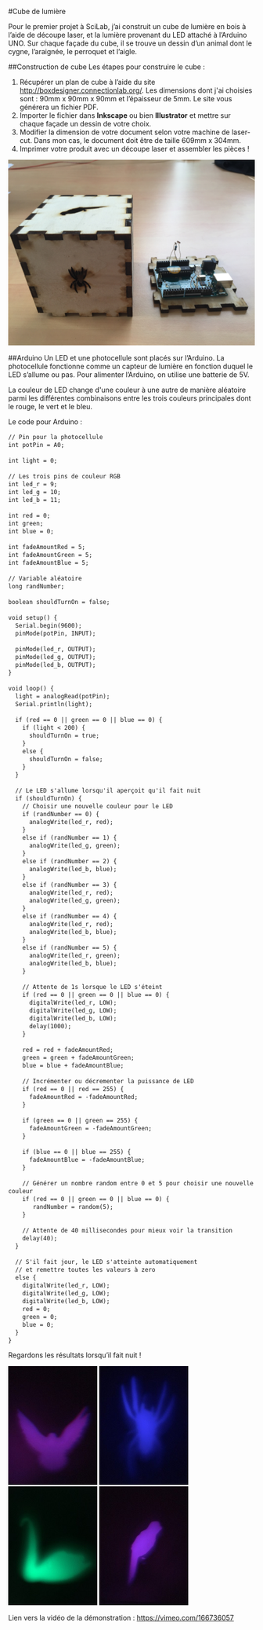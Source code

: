 #Cube de lumière

Pour le premier projet à SciLab, j’ai construit un cube de lumière en bois à l’aide de découpe laser, et la lumière provenant du LED attaché à l’Arduino UNO. Sur chaque façade du cube, il se trouve un dessin d’un animal dont le cygne, l’araignée, le perroquet et l’aigle. 

##Construction de cube
Les étapes pour construire le cube :

1.	Récupérer un plan de cube à l’aide du site http://boxdesigner.connectionlab.org/. Les dimensions dont j'ai choisies sont : 90mm x 90mm x 90mm et l’épaisseur de 5mm. Le site vous générera un fichier PDF.
2.	Importer le fichier dans **Inkscape** ou bien **Illustrator** et mettre sur chaque façade un dessin de votre choix.
3.	Modifier la dimension de votre document selon votre machine de laser-cut. Dans mon cas, le document doit être de taille 609mm x 304mm.
4.	Imprimer votre produit avec un découpe laser et assembler les pièces !

![Cube et Arduino](https://github.com/fidele007/cube-lumiere/raw/master/cube_arduino.JPG)

##Arduino
Un LED et une photocellule sont placés sur l’Arduino. La photocellule fonctionne comme un capteur de lumière en fonction duquel le LED s’allume ou pas. Pour alimenter l’Arduino, on utilise une batterie de 5V.

La couleur de LED change d'une couleur à une autre de manière aléatoire parmi les différentes combinaisons entre les trois couleurs principales dont le rouge, le vert et le bleu.

Le code pour Arduino :

```{cpp}
// Pin pour la photocellule
int potPin = A0;

int light = 0;

// Les trois pins de couleur RGB
int led_r = 9;
int led_g = 10;
int led_b = 11;

int red = 0;
int green;
int blue = 0;

int fadeAmountRed = 5;
int fadeAmountGreen = 5;
int fadeAmountBlue = 5;

// Variable aléatoire
long randNumber;

boolean shouldTurnOn = false;

void setup() {
  Serial.begin(9600);
  pinMode(potPin, INPUT);
  
  pinMode(led_r, OUTPUT);
  pinMode(led_g, OUTPUT);
  pinMode(led_b, OUTPUT);
}

void loop() {
  light = analogRead(potPin);
  Serial.println(light);

  if (red == 0 || green == 0 || blue == 0) {
    if (light < 200) {
      shouldTurnOn = true;
    } 
    else {
      shouldTurnOn = false;
    }
  }

  // Le LED s'allume lorsqu'il aperçoit qu'il fait nuit
  if (shouldTurnOn) {
    // Choisir une nouvelle couleur pour le LED
    if (randNumber == 0) {
      analogWrite(led_r, red);
    }
    else if (randNumber == 1) {
      analogWrite(led_g, green);
    }
    else if (randNumber == 2) {
      analogWrite(led_b, blue);
    }
    else if (randNumber == 3) {
      analogWrite(led_r, red);
      analogWrite(led_g, green);
    }
    else if (randNumber == 4) {
      analogWrite(led_r, red);
      analogWrite(led_b, blue);
    }
    else if (randNumber == 5) {
      analogWrite(led_r, green);
      analogWrite(led_b, blue);
    }
  
    // Attente de 1s lorsque le LED s'éteint
    if (red == 0 || green == 0 || blue == 0) {
      digitalWrite(led_r, LOW);
      digitalWrite(led_g, LOW);
      digitalWrite(led_b, LOW);
      delay(1000);
    }
    
    red = red + fadeAmountRed;
    green = green + fadeAmountGreen;
    blue = blue + fadeAmountBlue;
  
    // Incrémenter ou décrementer la puissance de LED
    if (red == 0 || red == 255) {
      fadeAmountRed = -fadeAmountRed;
    }
  
    if (green == 0 || green == 255) {
      fadeAmountGreen = -fadeAmountGreen;
    }
  
    if (blue == 0 || blue == 255) {
      fadeAmountBlue = -fadeAmountBlue;
    }
  
    // Générer un nombre random entre 0 et 5 pour choisir une nouvelle couleur
    if (red == 0 || green == 0 || blue == 0) {
       randNumber = random(5);
    }
  
    // Attente de 40 millisecondes pour mieux voir la transition
    delay(40);
  }
  
  // S'il fait jour, le LED s'atteinte automatiquement
  // et remettre toutes les valeurs à zero
  else {
    digitalWrite(led_r, LOW);
    digitalWrite(led_g, LOW);
    digitalWrite(led_b, LOW);
    red = 0;
    green = 0;
    blue = 0;
  }
}
```

Regardons les résultats lorsqu’il fait nuit !

![Aigle](https://github.com/fidele007/cube-lumiere/raw/master/aigle.JPG)
![Araignee](https://github.com/fidele007/cube-lumiere/raw/master/araignee.JPG)
![Cygne](https://github.com/fidele007/cube-lumiere/blob/master/cygne.JPG)
![Perroquet](https://github.com/fidele007/cube-lumiere/raw/master/perroquet.JPG)

Lien vers la vidéo de la démonstration : https://vimeo.com/166736057 